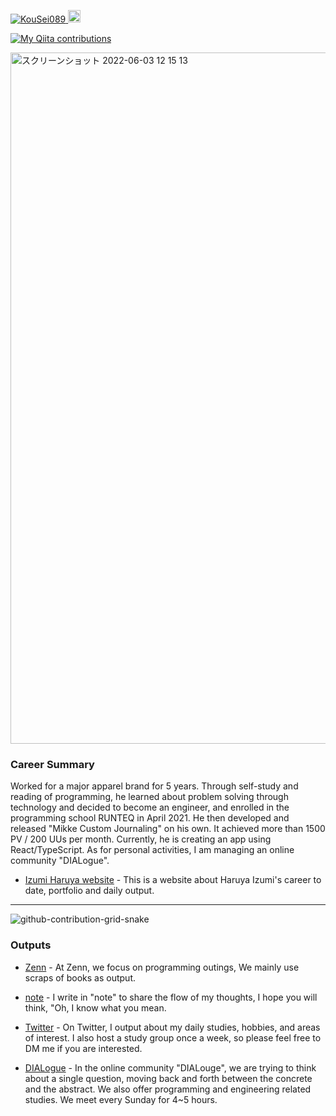 <p align="left"> 
  <a href="https://github.com/KouSei089/KouSei089/">
    <img src="https://komarev.com/ghpvc/?username=KouSei089" alt="KouSei089" />
  </a>
  <a href="http://twitter.com/izuha0">
    <img height="20" src="https://img.shields.io/twitter/follow/izuha0?label=Twitter&logo=twitter&style=flat" />
  </a>
  
  [![My Qiita contributions](https://qiita-badge.apiapi.app/s/Izumi_Haruya/contributions.svg)](http://qiita.com/Izumi_Haruya)
</p>

<img width="1106" alt="スクリーンショット 2022-06-03 12 15 13" src="https://user-images.githubusercontent.com/77420123/171779620-9486c7d5-0cd1-480f-b229-9e8f935a6002.png">

### Career Summary

Worked for a major apparel brand for 5 years. Through self-study and reading of programming, he learned about problem solving through technology and decided to become an engineer, and enrolled in the programming school RUNTEQ in April 2021. He then developed and released "Mikke Custom Journaling" on his own. It achieved more than 1500 PV / 200 UUs per month. Currently, he is creating an app using React/TypeScript. As for personal activities, I am managing an online community "DIALogue".

- [Izumi Haruya website](https://kousei089.github.io/portfolio-izuha/) - This is a website about Haruya Izumi's career to date, portfolio and daily output.

---

![github-contribution-grid-snake](https://raw.githubusercontent.com/KouSei089/<KouSei089/master/img/snake.svg) 

### Outputs

- [Zenn](https://zenn.dev/kousei_089) - At Zenn, we focus on programming outings, We mainly use scraps of books as output.

- [note](https://note.com/izuha0) - I write in "note" to share the flow of my thoughts, I hope you will think, "Oh, I know what you mean.

- [Twitter](https://twitter.com/izuha0) - On Twitter, I output about my daily studies, hobbies, and areas of interest. I also host a study group once a week, so please feel free to DM me if you are interested.

- [DIALogue](https://zenn.dev/kousei_089/scraps/d3afca9650230a) - In the online community "DIALouge", we are trying to think about a single question, moving back and forth between the concrete and the abstract. We also offer programming and engineering related studies. We meet every Sunday for 4~5 hours.
